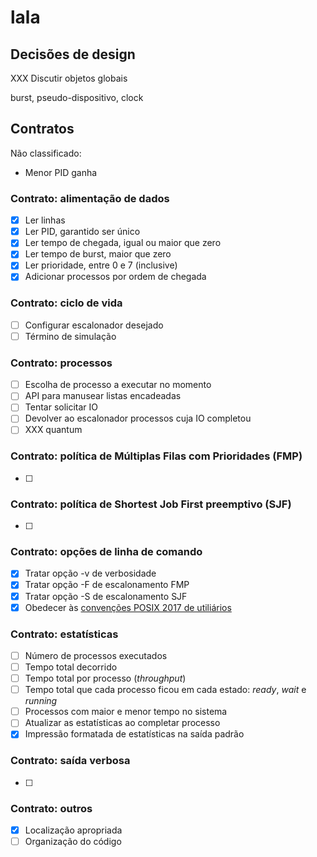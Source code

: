 # lala

## Decisões de design

XXX Discutir objetos globais

burst, pseudo-dispositivo, clock

## Contratos

Não classificado:

- Menor PID ganha

### Contrato: alimentação de dados

- [X] Ler linhas
- [X] Ler PID, garantido ser único
- [X] Ler tempo de chegada, igual ou maior que zero
- [X] Ler tempo de burst, maior que zero
- [X] Ler prioridade, entre 0 e 7 (inclusive)
- [X] Adicionar processos por ordem de chegada

### Contrato: ciclo de vida

- [ ] Configurar escalonador desejado
- [ ] Término de simulação

### Contrato: processos

- [ ] Escolha de processo a executar no momento
- [ ] API para manusear listas encadeadas
- [ ] Tentar solicitar IO
- [ ] Devolver ao escalonador processos cuja IO completou
- [ ] XXX quantum

### Contrato: política de Múltiplas Filas com Prioridades (FMP)

- [ ] 

### Contrato: política de Shortest Job First preemptivo (SJF)

- [ ] 

### Contrato: opções de linha de comando

- [X] Tratar opção -v de verbosidade
- [X] Tratar opção -F de escalonamento FMP
- [X] Tratar opção -S de escalonamento SJF
- [X] Obedecer às [convenções POSIX 2017 de utiliários](https://pubs.opengroup.org/onlinepubs/9699919799/basedefs/V1_chap12.html)

### Contrato: estatísticas

- [ ] Número de processos executados
- [ ] Tempo total decorrido
- [ ] Tempo total por processo (*throughput*)
- [ ] Tempo total que cada processo ficou em cada estado: _ready_, _wait_ e _running_
- [ ] Processos com maior e menor tempo no sistema
- [ ] Atualizar as estatísticas ao completar processo
- [X] Impressão formatada de estatísticas na saída padrão

### Contrato: saída verbosa

- [ ] 

### Contrato: outros

- [X] Localização apropriada
- [ ] Organização do código
